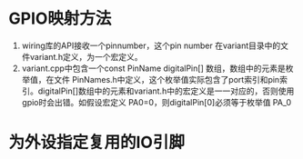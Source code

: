 # GPIO映射方法
1. wiring库的API接收一个pinnumber，这个pin number 在variant目录中的文件variant.h定义，为一个宏定义。
2. variant.cpp中包含一个const PinName digitalPin[] 数组，数组中的元素是枚举值，在文件 PinNames.h中定义，这个枚举值实际包含了port索引和pin索引。digitalPin[]数组中的元素和variant.h中的宏定义是一一对应的，否则使用gpio时会出错。如假设宏定义 PA0=0，则digitalPin[0]必须等于枚举值 PA_0

# 为外设指定复用的IO引脚